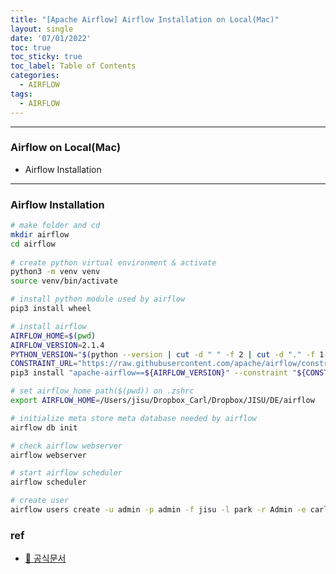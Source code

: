 ```yaml
---
title: "[Apache Airflow] Airflow Installation on Local(Mac)"
layout: single
date: '07/01/2022'
toc: true
toc_sticky: true
toc_label: Table of Contents
categories:
  - AIRFLOW
tags:
  - AIRFLOW
---
```


---
### Airflow on Local(Mac)
* Airflow Installation

---

### Airflow Installation
```bash
# make folder and cd
mkdir airflow
cd airflow
 
# create python virtual environment & activate
python3 -m venv venv
source venv/bin/activate

# install python module used by airflow
pip3 install wheel

# install airflow
AIRFLOW_HOME=$(pwd)
AIRFLOW_VERSION=2.1.4
PYTHON_VERSION="$(python --version | cut -d " " -f 2 | cut -d "." -f 1-2)"
CONSTRAINT_URL="https://raw.githubusercontent.com/apache/airflow/constraints-${AIRFLOW_VERSION}/constraints-${PYTHON_VERSION}.txt"
pip3 install "apache-airflow==${AIRFLOW_VERSION}" --constraint "${CONSTRAINT_URL}"

# set airflow_home path($(pwd)) on .zshrc
export AIRFLOW_HOME=/Users/jisu/Dropbox_Carl/Dropbox/JISU/DE/airflow

# initialize meta store meta database needed by airflow
airflow db init

# check airflow webserver
airflow webserver

# start airflow scheduler
airflow scheduler
```

```bash
# create user
airflow users create -u admin -p admin -f jisu -l park -r Admin -e carl020958@korea.ac.kr
```
### ref 
* [🔗 공식문서](https://airflow.apache.org/docs/apache-airflow/stable/start/local.html)